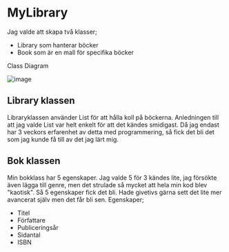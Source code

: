 # MyLibrary


Jag valde att skapa två klasser;
- Library som hanterar böcker
- Book som är en mall för specifika böcker

Class Diagram

 ![image](https://github.com/user-attachments/assets/8503d15b-a0f9-4eb8-bbc4-5a68b38790f5)


## Library klassen
Libraryklassen använder List<Book> för att hålla koll på böckerna.
Anledningen till att jag valde List var helt enkelt för att det kändes smidigast. Då jag endast har 3 veckors erfarenhet av detta med programmering, så fick det bli det som jag kunde få till av det jag lärt mig.


## Bok klassen
Min bokklass har 5 egenskaper. Jag valde 5 för 3 kändes lite, jag försökte även lägga till genre, men det strulade så mycket att hela min kod blev "kaotisk". Så 5 egenskaper fick det bli. Hade givetivs gärna sett det lite mer avancerat själv men det får bli sen. 
Egenskaper;

- Titel 
- Författare
- Publiceringsår
- Sidantal
- ISBN
